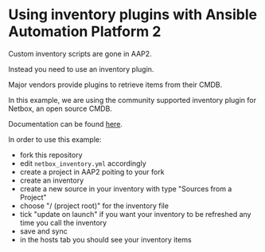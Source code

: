 # Using inventory plugins with Ansible Automation Platform 2

Custom inventory scripts are gone in AAP2.

Instead you need to use an inventory plugin.

Major vendors provide plugins to retrieve items from their CMDB.

In this example, we are using the community supported inventory plugin for Netbox, an open source CMDB.

Documentation can be found [here](https://netbox-ansible-collection.readthedocs.io/en/latest/plugins/nb_inventory_inventory.html#ansible-collections-netbox-netbox-nb-inventory-inventory).

In order to use this example:

- fork this repository
- edit `netbox_inventory.yml` accordingly
- create a project in AAP2 poiting to your fork
- create an inventory
- create a new source in your inventory with type "Sources from a Project"
- choose "/ (project root)" for the inventory file
- tick "update on launch" if you want your inventory to be refreshed any time you call the inventory
- save and sync
- in the hosts tab you should see your inventory items
